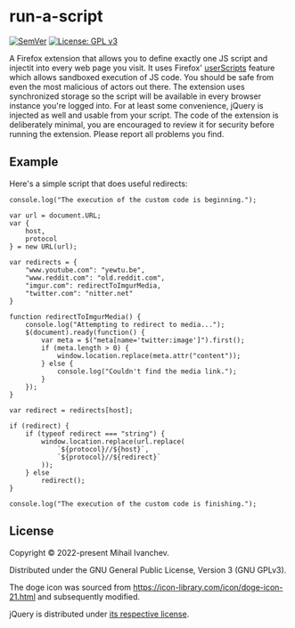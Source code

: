 # run-a-script
[![SemVer](https://img.shields.io/badge/version-1.0.0-brightgreen.svg)](http://semver.org)
[![License: GPL v3](https://img.shields.io/badge/License-GPL%20v3-blue.svg)](http://www.gnu.org/licenses/gpl-3.0)

A Firefox extension that allows you to define exactly one JS script and injectit into every web page you visit. It uses Firefox' [userScripts](https://developer.mozilla.org/en-US/docs/Mozilla/Add-ons/WebExtensions/API/userScripts) feature which allows sandboxed execution of JS code. You should be safe from even the most malicious of actors out there. The extension uses synchronized storage so the script will be available in every browser instance you're logged into. For at least some convenience, jQuery is injected as well and usable from your script. The code of the extension is deliberately minimal, you are encouraged to review it for security before running the extension. Please report all problems you find.

## Example

Here's a simple script that does useful redirects:

```
console.log("The execution of the custom code is beginning.");

var url = document.URL;
var {
    host,
    protocol
} = new URL(url);

var redirects = {
    "www.youtube.com": "yewtu.be",
    "www.reddit.com": "old.reddit.com",
    "imgur.com": redirectToImgurMedia,
    "twitter.com": "nitter.net"
}

function redirectToImgurMedia() {
    console.log("Attempting to redirect to media...");
    $(document).ready(function() {
        var meta = $("meta[name='twitter:image']").first();
        if (meta.length > 0) {
            window.location.replace(meta.attr("content"));
        } else {
            console.log("Couldn't find the media link.");
        }
    });
}

var redirect = redirects[host];

if (redirect) {
    if (typeof redirect === "string") {
        window.location.replace(url.replace(
            `${protocol}//${host}`,
            `${protocol}//${redirect}`
        ));
    } else
        redirect();
}

console.log("The execution of the custom code is finishing.");
```

## License

Copyright © 2022-present Mihail Ivanchev.

Distributed under the GNU General Public License, Version 3 (GNU GPLv3).

The doge icon was sourced from https://icon-library.com/icon/doge-icon-21.html and subsequently modified.

jQuery is distributed under [its respective license](https://jquery.org/license/).

